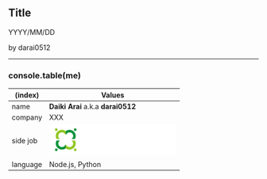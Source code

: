 ## Title

YYYY/MM/DD

by darai0512

---

<!-- .slide: data-background="img/profile.jpeg"-->
<!-- .slide: data-background-opacity="0.5"-->
### console.table(me)

|(index)|Values|
|---|---|
|name|**Daiki Arai** a.k.a **darai0512**|
|company|XXX|
|side job|[![株式会社ミツモア](./img/meetsmore.png)](https://meetsmore.com/)|
|language|Node.js, Python|
